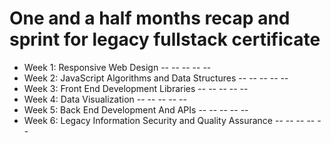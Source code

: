 # One and a half months recap and sprint for legacy fullstack certificate
- Week 1: Responsive Web Design
-- 
-- 
-- 
-- 
-- 
- Week 2: JavaScript Algorithms and Data Structures
-- 
-- 
-- 
-- 
-- 
- Week 3: Front End Development Libraries
-- 
-- 
-- 
-- 
-- 
- Week 4: Data Visualization
-- 
-- 
-- 
-- 
-- 
- Week 5: Back End Development And APIs
-- 
-- 
-- 
-- 
-- 
- Week 6: Legacy Information Security and Quality Assurance
-- 
-- 
-- 
-- 
-- 

